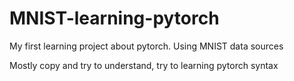 # MNIST-learning-pytorch
My first learning project about pytorch. Using MNIST data sources

Mostly copy and try to understand, try to learning pytorch syntax
